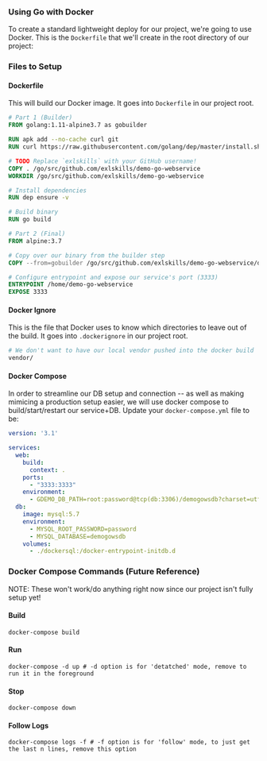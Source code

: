 ### Using Go with Docker

To create a standard lightweight deploy for our project, we're going to use Docker. This is the `Dockerfile` that we'll create in the root directory of our project:

### Files to Setup

#### Dockerfile

This will build our Docker image. It goes into `Dockerfile` in our project root.

```dockerfile
# Part 1 (Builder)
FROM golang:1.11-alpine3.7 as gobuilder

RUN apk add --no-cache curl git
RUN curl https://raw.githubusercontent.com/golang/dep/master/install.sh | sh

# TODO Replace `exlskills` with your GitHub username!
COPY . /go/src/github.com/exlskills/demo-go-webservice
WORKDIR /go/src/github.com/exlskills/demo-go-webservice

# Install dependencies
RUN dep ensure -v

# Build binary
RUN go build

# Part 2 (Final)
FROM alpine:3.7

# Copy over our binary from the builder step
COPY --from=gobuilder /go/src/github.com/exlskills/demo-go-webservice/demo-go-webservice /home/demo-go-webservice

# Configure entrypoint and expose our service's port (3333)
ENTRYPOINT /home/demo-go-webservice
EXPOSE 3333

```

#### Docker Ignore

This is the file that Docker uses to know which directories to leave out of the build. It goes into `.dockerignore` in our project root.

```bash
# We don't want to have our local vendor pushed into the docker build
vendor/
```

#### Docker Compose

In order to streamline our DB setup and connection -- as well as making mimicing a production setup easier, we will use docker compose to build/start/restart our service+DB. Update your `docker-compose.yml` file to be:

```yaml
version: '3.1'

services:
  web:
    build:
      context: .
    ports:
      - "3333:3333"
    environment:
      - GDEMO_DB_PATH=root:password@tcp(db:3306)/demogowsdb?charset=utf8mb4&parseTime=True
  db:
    image: mysql:5.7
    environment:
      - MYSQL_ROOT_PASSWORD=password
      - MYSQL_DATABASE=demogowsdb
    volumes:
      - ./dockersql:/docker-entrypoint-initdb.d
```

### Docker Compose Commands (Future Reference)

NOTE: These won't work/do anything right now since our project isn't fully setup yet!

#### Build

`docker-compose build`

#### Run

`docker-compose -d up # -d option is for 'detatched' mode, remove to run it in the foreground`

#### Stop

`docker-compose down`

#### Follow Logs

`docker-compose logs -f # -f option is for 'follow' mode, to just get the last n lines, remove this option`
